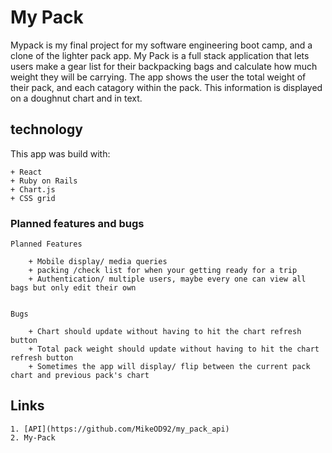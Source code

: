 # My Pack
Mypack is my final project for my software engineering boot camp, and a clone of the lighter pack app. My Pack is a full stack application that lets users make a gear list for their backpacking bags and calculate how much weight they will be carrying. The app shows the user the total weight of their pack, and each catagory within the pack. This information is displayed on a doughnut chart and in text. 

## technology
This app was build with:

    + React 
    + Ruby on Rails
    + Chart.js
    + CSS grid

### Planned features and bugs 

    Planned Features

        + Mobile display/ media queries
        + packing /check list for when your getting ready for a trip
        + Authentication/ multiple users, maybe every one can view all bags but only edit their own
        

    Bugs

        + Chart should update without having to hit the chart refresh button
        + Total pack weight should update without having to hit the chart refresh button
        + Sometimes the app will display/ flip between the current pack chart and previous pack's chart
        
## Links

    
    1. [API](https://github.com/MikeOD92/my_pack_api) 
    2. My-Pack

